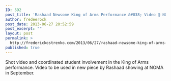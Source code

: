 ```yaml
---
ID: 592
post_title: 'Rashaad Newsome King of Arms Performance &#038; Video @ NOMA'
author: fredeerock
post_date: 2013-06-27 20:52:59
post_excerpt: ""
layout: post
permalink: >
  http://frederickostrenko.com/2013/06/27/rashaad-newsome-king-of-arms-performance-video-noma/
published: true
---
```

Shot video and coordinated student involvement in the King of Arms performance. Video to be used in new piece by Rashaad showing at NOMA in September.